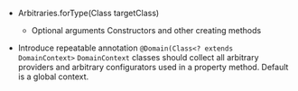- Arbitraries.forType(Class<T> targetClass)
  - Optional arguments Constructors and other creating methods

- Introduce repeatable annotation `@Domain(Class<? extends DomainContext>`
  `DomainContext` classes should collect all arbitrary providers and arbitrary configurators
  used in a property method. Default is a global context.